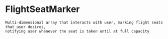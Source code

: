 # FlightSeatMarker
    Multi-dimensional array that interacts with user, marking flight seats that user desires, 
    notifying user whenever the seat is taken until at full capacity
